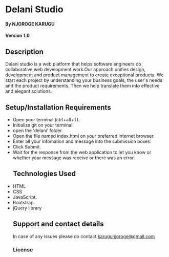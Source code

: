 # Delani Studio

#### By **NJOROGE KARUGU**

#### Version **1.0**

## Description

Delani studio is a web platform  that helps software engineers do  collaborative web development work.Our approach unifies design, development and
product management to create exceptional products.
We start each project by understanding your business goals,
the user's needs and the product requirements.
Then we help translate them into effective and elegant solutions.

## Setup/Installation Requirements

-   Open your terminal (ctrl+alt+T).
-   Initialize git on your terminal.
-   open the 'delani' folder.
-   Open the file named index.html on your preferred internet browser.
-   Enter all your infomation and message into the submission boxes.
-   Click Submit.
-   Wait for the response from the web application to let you know  or whether your message was receive or there was an error.
    ## Technologies Used
-   HTML
-   CSS
-   JavaScript.
-   Bootstrap.
-   jQuery library
    ## Support and contact details
    In case of any issues please do contact karugunjoroge@gmail.com
    ### License
    
